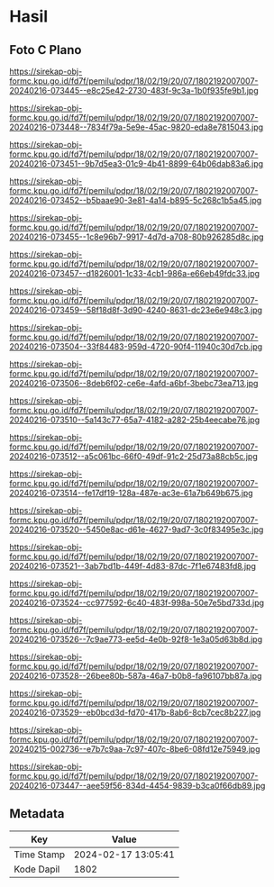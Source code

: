# Hasil

## Foto C Plano

https://sirekap-obj-formc.kpu.go.id/fd7f/pemilu/pdpr/18/02/19/20/07/1802192007007-20240216-073445--e8c25e42-2730-483f-9c3a-1b0f935fe9b1.jpg

https://sirekap-obj-formc.kpu.go.id/fd7f/pemilu/pdpr/18/02/19/20/07/1802192007007-20240216-073448--7834f79a-5e9e-45ac-9820-eda8e7815043.jpg

https://sirekap-obj-formc.kpu.go.id/fd7f/pemilu/pdpr/18/02/19/20/07/1802192007007-20240216-073451--9b7d5ea3-01c9-4b41-8899-64b06dab83a6.jpg

https://sirekap-obj-formc.kpu.go.id/fd7f/pemilu/pdpr/18/02/19/20/07/1802192007007-20240216-073452--b5baae90-3e81-4a14-b895-5c268c1b5a45.jpg

https://sirekap-obj-formc.kpu.go.id/fd7f/pemilu/pdpr/18/02/19/20/07/1802192007007-20240216-073455--1c8e96b7-9917-4d7d-a708-80b926285d8c.jpg

https://sirekap-obj-formc.kpu.go.id/fd7f/pemilu/pdpr/18/02/19/20/07/1802192007007-20240216-073457--d1826001-1c33-4cb1-986a-e66eb49fdc33.jpg

https://sirekap-obj-formc.kpu.go.id/fd7f/pemilu/pdpr/18/02/19/20/07/1802192007007-20240216-073459--58f18d8f-3d90-4240-8631-dc23e6e948c3.jpg

https://sirekap-obj-formc.kpu.go.id/fd7f/pemilu/pdpr/18/02/19/20/07/1802192007007-20240216-073504--33f84483-959d-4720-90f4-11940c30d7cb.jpg

https://sirekap-obj-formc.kpu.go.id/fd7f/pemilu/pdpr/18/02/19/20/07/1802192007007-20240216-073506--8deb6f02-ce6e-4afd-a6bf-3bebc73ea713.jpg

https://sirekap-obj-formc.kpu.go.id/fd7f/pemilu/pdpr/18/02/19/20/07/1802192007007-20240216-073510--5a143c77-65a7-4182-a282-25b4eecabe76.jpg

https://sirekap-obj-formc.kpu.go.id/fd7f/pemilu/pdpr/18/02/19/20/07/1802192007007-20240216-073512--a5c061bc-66f0-49df-91c2-25d73a88cb5c.jpg

https://sirekap-obj-formc.kpu.go.id/fd7f/pemilu/pdpr/18/02/19/20/07/1802192007007-20240216-073514--fe17df19-128a-487e-ac3e-61a7b649b675.jpg

https://sirekap-obj-formc.kpu.go.id/fd7f/pemilu/pdpr/18/02/19/20/07/1802192007007-20240216-073520--5450e8ac-d61e-4627-9ad7-3c0f83495e3c.jpg

https://sirekap-obj-formc.kpu.go.id/fd7f/pemilu/pdpr/18/02/19/20/07/1802192007007-20240216-073521--3ab7bd1b-449f-4d83-87dc-7f1e67483fd8.jpg

https://sirekap-obj-formc.kpu.go.id/fd7f/pemilu/pdpr/18/02/19/20/07/1802192007007-20240216-073524--cc977592-6c40-483f-998a-50e7e5bd733d.jpg

https://sirekap-obj-formc.kpu.go.id/fd7f/pemilu/pdpr/18/02/19/20/07/1802192007007-20240216-073526--7c9ae773-ee5d-4e0b-92f8-1e3a05d63b8d.jpg

https://sirekap-obj-formc.kpu.go.id/fd7f/pemilu/pdpr/18/02/19/20/07/1802192007007-20240216-073528--26bee80b-587a-46a7-b0b8-fa96107bb87a.jpg

https://sirekap-obj-formc.kpu.go.id/fd7f/pemilu/pdpr/18/02/19/20/07/1802192007007-20240216-073529--eb0bcd3d-fd70-417b-8ab6-8cb7cec8b227.jpg

https://sirekap-obj-formc.kpu.go.id/fd7f/pemilu/pdpr/18/02/19/20/07/1802192007007-20240215-002736--e7b7c9aa-7c97-407c-8be6-08fd12e75949.jpg

https://sirekap-obj-formc.kpu.go.id/fd7f/pemilu/pdpr/18/02/19/20/07/1802192007007-20240216-073447--aee59f56-834d-4454-9839-b3ca0f66db89.jpg


## Metadata

| Key        | Value               |
| ---------- | ------------------- |
| Time Stamp | 2024-02-17 13:05:41 |
| Kode Dapil | 1802                |



